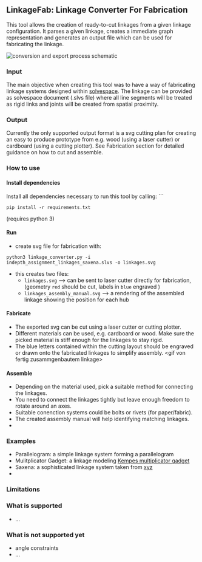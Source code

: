 ## LinkageFab: Linkage Converter For Fabrication
This tool allows the creation of ready-to-cut linkages from a given linkage configuration. It parses a given linkage, creates a immediate graph representation and generates an output file which can be used for fabricating the linkage.

![conversion and export process schematic](https://github.com/birneamstiel/linkage-converter-for-fabrication/raw/master/linkage-export-schematic.excalidraw.png)

### Input
The main objective when creating this tool was to have a way of fabricating linkage systems designed within [solvespace](solvespace.com). The linkage can be provided as solvespace document (.slvs file) where all line segments will be treated as rigid links and joints will be created from spatial proximity.

### Output
Currently the only supported output format is a svg cutting plan for creating an easy to produce prototype from e.g. wood (using a laser cutter) or cardboard (using a cutting plotter). See Fabrication section for detailed guidance on how to cut and assemble.

### How to use
#### Install dependencies
Install all dependencies necessary to run this tool by calling: ```
```
pip install -r requirements.txt
```
(requires python 3)

#### Run
* create svg file for fabrication with:
```
python3 linkage_converter.py -i indepth_assignment_linkages_saxena.slvs -o linkages.svg
```
* this creates two files:
  * `linkages.svg` --> can be sent to laser cutter directly for fabrication, (geometry `red` should be cut, labels in `blue` engraved )
  * `linkages_assembly_manual.svg` --> a rendering of the assembled linkage showing the position for each hub

#### Fabricate
* The exported svg can be cut using a laser cutter or cutting plotter.
* Different materials can be used, e.g. cardboard or wood. Make sure the picked material is stiff enough for the linkages to stay rigid.
* The blue letters contained within the cutting layout should be engraved or drawn onto the fabricated linkages to simplify assembly.
\<gif von fertig zusammgenbautem linkage\>

#### Assemble
* Depending on the  material used, pick a suitable method for connecting the linkages.
* You need to connect the linkages tightly but leave enough freedom to rotate around an axes.
* Suitable conenction systems could be bolts or rivets (for paper/fabric).
* The created assembly manual will help identifying matching linkages.
*

### Examples
* Parallelogram: a simple linkage system forming a  parallelogram 
* Mulitplicator Gadget: a linkage modeling [Kempes multiplicator gadget]()
* Saxena: a sophisticated linkage system taken from [xyz]()
* 
### Limitations
### What is supported
* ...
### What is not supported yet
* angle constraints
* ...
